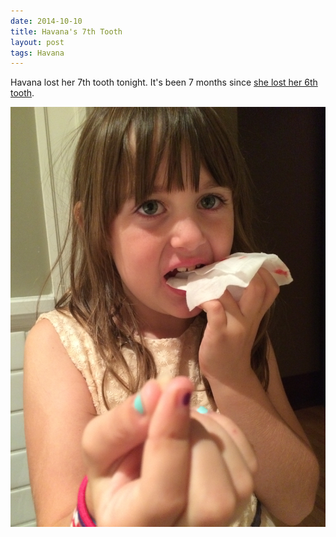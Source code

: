 ```yaml
---
date: 2014-10-10
title: Havana's 7th Tooth
layout: post
tags: Havana
---
```

Havana lost her 7th tooth tonight. It's been 7 months since [she lost her 6th tooth](/our%20life/2014/03/15/havanas-6th-tooth.html).

![Title](/img/IMG_4934.JPG)
